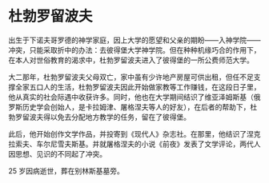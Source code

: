 # 杜勃罗留波夫
                                                                                 
出生于下诺夫哥罗德的神学家庭，因上大学的愿望和父亲的期盼——入神学院——冲突，只能采取折中的办法：去彼得堡大学神学院。但在种种机缘巧合的作用下，在本人对世俗教育的渴求中，杜勃罗留波夫进入了彼得堡的一所公费师范大学。

大二那年，杜勃罗留波夫父母双亡，家中虽有少许地产房屋可供出租，但任不足支撑全家五口人的生活，杜勃罗留波夫因此开始做家教等工作赚钱，在这段日子里，他从真实的社会际遇中收获许多。同时，他也在大学期间结识了维亚泽姆斯基（俄罗斯历史学会创始人，是卡拉姆津、屠格涅夫等人的好友），在后者的帮助下，杜勃罗留波夫得以免去分配地方教学的任务，留在了彼得堡。

此后，他开始创作文学作品，并投寄到《现代人》杂志社。在那里，他结识了涅克拉索夫、车尔尼雪夫斯基。并就屠格涅夫的小说《前夜》发表了文学评论，两代人因思想、见识的不同起了冲突。
                                                                                 
25 岁因病逝世，葬在别林斯基墓旁。                                                

